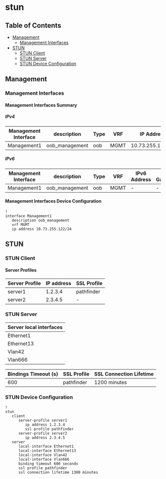 # stun

## Table of Contents

- [Management](#management)
  - [Management Interfaces](#management-interfaces)
- [STUN](#stun)
  - [STUN Client](#stun-client)
  - [STUN Server](#stun-server)
  - [STUN Device Configuration](#stun-device-configuration)

## Management

### Management Interfaces

#### Management Interfaces Summary

##### IPv4

| Management Interface | description | Type | VRF | IP Address | Gateway |
| -------------------- | ----------- | ---- | --- | ---------- | ------- |
| Management1 | oob_management | oob | MGMT | 10.73.255.122/24 | 10.73.255.2 |

##### IPv6

| Management Interface | description | Type | VRF | IPv6 Address | IPv6 Gateway |
| -------------------- | ----------- | ---- | --- | ------------ | ------------ |
| Management1 | oob_management | oob | MGMT | - | - |

#### Management Interfaces Device Configuration

```eos
!
interface Management1
   description oob_management
   vrf MGMT
   ip address 10.73.255.122/24
```

## STUN

### STUN Client

#### Server Profiles

| Server Profile | IP address | SSL Profile |
| -------------- | ---------- | ----------- |
| server1 | 1.2.3.4 | pathfinder |
| server2 | 2.3.4.5 | - |

### STUN Server

| Server local interfaces |
| ----------------------- |
| Ethernet1 |
| Ethernet13 |
| Vlan42 |
| Vlan666 |

| Bindings Timeout (s) | SSL Profile | SSL Connection Lifetime |
| -------------------- | ----------- | ----------------------- |
| 600 | pathfinder | 1200 minutes |

### STUN Device Configuration

```eos
!
stun
   client
      server-profile server1
         ip address 1.2.3.4
         ssl profile pathfinder
      server-profile server2
         ip address 2.3.4.5
   server
      local-interface Ethernet1
      local-interface Ethernet13
      local-interface Vlan42
      local-interface Vlan666
      binding timeout 600 seconds
      ssl profile pathfinder
      ssl connection lifetime 1300 minutes
```
